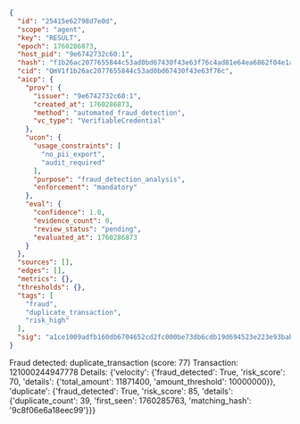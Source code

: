 ```json
{
  "id": "25415e62798d7e0d",
  "scope": "agent",
  "key": "RESULT",
  "epoch": 1760286873,
  "host_pid": "9e6742732c60:1",
  "hash": "f1b26ac2077655844c53ad0bd67430f43e63f76c4ad81e64ea6862f04e1a6020",
  "cid": "QmV1f1b26ac2077655844c53ad0bd67430f43e63f76c",
  "aicp": {
    "prov": {
      "issuer": "9e6742732c60:1",
      "created_at": 1760286873,
      "method": "automated_fraud_detection",
      "vc_type": "VerifiableCredential"
    },
    "ucon": {
      "usage_constraints": [
        "no_pii_export",
        "audit_required"
      ],
      "purpose": "fraud_detection_analysis",
      "enforcement": "mandatory"
    },
    "eval": {
      "confidence": 1.0,
      "evidence_count": 0,
      "review_status": "pending",
      "evaluated_at": 1760286873
    }
  },
  "sources": [],
  "edges": [],
  "metrics": {},
  "thresholds": {},
  "tags": [
    "fraud",
    "duplicate_transaction",
    "risk_high"
  ],
  "sig": "a1ce1009adfb160db6704652cd2fc000be73db6cdb19d694523e223e93bab78a"
}
```

Fraud detected: duplicate_transaction (score: 77)
Transaction: 121000244947778
Details: {'velocity': {'fraud_detected': True, 'risk_score': 70, 'details': {'total_amount': 11871400, 'amount_threshold': 10000000}}, 'duplicate': {'fraud_detected': True, 'risk_score': 85, 'details': {'duplicate_count': 39, 'first_seen': 1760285763, 'matching_hash': '9c8f06e6a18eec99'}}}